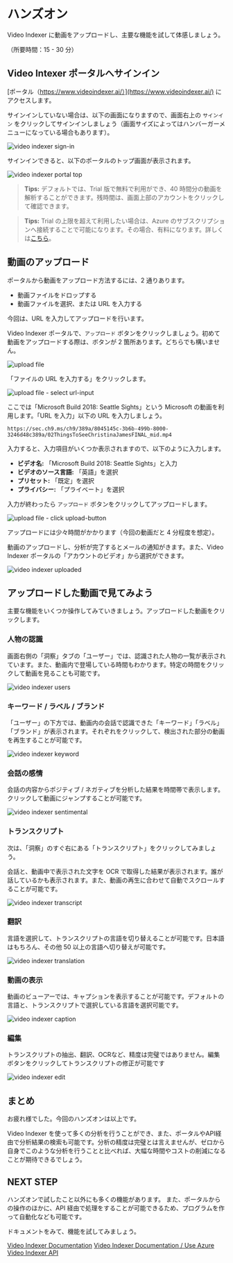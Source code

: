 # ハンズオン

Video Indexer に動画をアップロードし、主要な機能を試して体感しましょう。

（所要時間：15 - 30 分）

## Video Intexer ポータルへサインイン

[ポータル（https://www.videoindexer.ai/）](https://www.videoindexer.ai/) にアクセスします。

サインインしていない場合は、以下の画面になりますので、画面右上の `サインイン` をクリックしてサインインしましょう（画面サイズによってはハンバーガーメニューになっている場合もあります）。

![video indexer sign-in](images/1-sign-in.png)

サインインできると、以下のポータルのトップ画面が表示されます。

![video indexer portal top](images/2-portal-top.png)

> **Tips:** デフォルトでは、Trial 版で無料で利用ができ、40 時間分の動画を解析することができます。残時間は、画面上部のアカウントをクリックして確認できます。

> **Tips:** Trial の上限を超えて利用したい場合は、Azure のサブスクリプションへ接続することで可能になります。その場合、有料になります。詳しくは[こちら](https://azure.microsoft.com/en-us/pricing/details/cognitive-services/video-indexer/)。

## 動画のアップロード

ポータルから動画をアップロード方法するには、2 通りあります。

* 動画ファイルをドロップする
* 動画ファイルを選択、または URL を入力する

今回は、URL を入力してアップロードを行います。

Video Indexer ポータルで、`アップロード` ボタンをクリックしましょう。初めて動画をアップロードする際は、ボタンが 2 箇所あります。どちらでも構いません。

![upload file](images/3-upload.png)

「ファイルの URL を入力する」をクリックします。

![upload file - select url-input](images/4-select-url-input.png)

ここでは「Microsoft Build 2018: Seattle Sights」という Microsoft の動画を利用します。「URL を入力」以下の URL を入力しましょう。

`https://sec.ch9.ms/ch9/389a/8045145c-3b6b-499b-8000-3246d48c389a/02ThingsToSeeChristinaJamesFINAL_mid.mp4`

入力すると、入力項目がいくつか表示されますので、以下のように入力します。

* **ビデオ名:** 「Microsoft Build 2018: Seattle Sights」と入力
* **ビデオのソース言語:** 「英語」を選択
* **プリセット:** 「既定」を選択
* **プライバシー:** 「プライベート」を選択

入力が終わったら `アップロード` ボタンをクリックしてアップロードします。

![upload file - click upload-button](images/5-input-video-info.png)

アップロードには少々時間がかかります（今回の動画だと 4 分程度を想定）。

動画のアップロードし、分析が完了するとメールの通知がきます。また、Video Indexer ポータルの「アカウントのビデオ」から選択ができます。

![video indexer uploaded](images/6-uploaded.png)

## アップロードした動画で見てみよう

主要な機能をいくつか操作してみていきましょう。アップロードした動画をクリックします。

### 人物の認識

画面右側の「洞察」タブの「ユーザー」では、認識された人物の一覧が表示されています。また、動画内で登場している時間もわかります。特定の時間をクリックして動画を見ることも可能です。

![video indexer users](images/7-insights-user.png)

### キーワード / ラベル / ブランド

「ユーザー」の下方では、動画内の会話で認識できた「キーワード」「ラベル」「ブランド」が表示されます。それぞれをクリックして、検出された部分の動画を再生することが可能です。

![video indexer keyword](images/8-insights-keyword.png)

### 会話の感情

会話の内容からポジティブ / ネガティブを分析した結果を時間帯で表示します。クリックして動画にジャンプすることが可能です。

![video indexer sentimental](images/9-insights-sentimental.png)

### トランスクリプト

次は、「洞察」のすぐ右にある「トランスクリプト」をクリックしてみましょう。

会話と、動画中で表示された文字を OCR で取得した結果が表示されます。誰が話しているかも表示されます。また、動画の再生に合わせて自動でスクロールすることが可能です。

![video indexer transcript](images/10-transcript.png)

### 翻訳

言語を選択して、トランスクリプトの言語を切り替えることが可能です。日本語はもちろん、その他 50 以上の言語へ切り替えが可能です。

![video indexer translation](images/11-translation.png)

### 動画の表示

動画のビューアーでは、キャプションを表示することが可能です。デフォルトの言語と、トランスクリプトで選択している言語を選択可能です。

![video indexer caption](images/12-caption.png)

### 編集

トランスクリプトの抽出、翻訳、OCRなど、精度は完璧ではありません。編集ボタンをクリックしてトランスクリプトの修正が可能です

![video indexer edit](images/13-edit.png)


## まとめ

お疲れ様でした。今回のハンズオンは以上です。

Video Indexer を使って多くの分析を行うことができ、また、ポータルやAPI経由で分析結果の検索も可能です。分析の精度は完璧とは言えませんが、ゼロから自身でこのような分析を行うことと比べれば、大幅な時間やコストの削減になることが期待できるでしょう。

## NEXT STEP

ハンズオンで試したこと以外にも多くの機能があります。
また、ポータルからの操作のほかに、API 経由で処理をすることが可能できるため、プログラムを作って自動化なども可能です。

ドキュメントをみて、機能を試してみましょう。

[Video Indexer Documentation](https://docs.microsoft.com/ja-jp/azure/cognitive-services/video-indexer/video-indexer-overview)
[Video Indexer Documentation / Use Azure Video Indexer API](https://docs.microsoft.com/ja-jp/azure/cognitive-services/video-indexer/video-indexer-use-apis)
